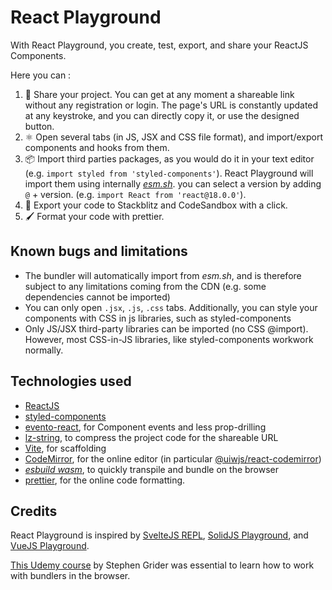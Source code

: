 # React Playground

With React Playground, you create, test, export, and share your ReactJS Components.

Here you can :

1. 🔗 Share your project. You can get at any moment a shareable link without any registration or login. The page's URL is constantly updated at any keystroke, and you can directly copy it, or use the designed button.
2. ⚛️ Open several tabs (in JS, JSX and CSS file format), and import/export components and hooks from them.
3. 📦 Import third parties packages, as you would do it in your text editor (e.g. `import styled from 'styled-components'`). React Playground will import them using internally [_esm.sh_]('https://esm.sh). you can select a version by adding `@` + version. (e.g. `import React from 'react@18.0.0'`).
4. 🔲 Export your code to Stackblitz and CodeSandbox with a click.
5. 🖌️ Format your code with prettier.

## Known bugs and limitations

- The bundler will automatically import from _esm.sh_, and is therefore subject to any limitations coming from the CDN (e.g. some dependencies cannot be imported)
- You can only open `.jsx`, `.js`, `.css` tabs. Additionally, you can style your components with CSS in js libraries, such as styled-components
- Only JS/JSX third-party libraries can be imported (no CSS @import). However, most CSS-in-JS libraries, like styled-components workwork normally.

## Technologies used

- [ReactJS](https://reactjs.org/)
- [styled-components](https://styled-components.com/)
- [evento-react](https://www.npmjs.com/package/evento-react/v/0.2.1), for Component events and less prop-drilling
- [lz-string](https://pieroxy.net/blog/pages/lz-string/index.html), to compress the project code for the shareable URL
- [Vite](https://vitejs.dev/), for scaffolding
- [CodeMirror](https://codemirror.net/), for the online editor (in particular [@uiwjs/react-codemirror](https://github.com/uiwjs/react-codemirror))
- [_esbuild wasm_](https://www.npmjs.com/package/esbuild-wasm), to quickly transpile and bundle on the browser
- [prettier](https://prettier.io/), for the online code formatting.

## Credits

React Playground is inspired by [SvelteJS REPL](https://svelte.dev/repl/hello-world), [SolidJS Playground](https://playground.solidjs.com/), and [VueJS Playground](https://sfc.vuejs.org/).

[This Udemy course](https://www.udemy.com/course/react-and-typescript-build-a-portfolio-project/) by Stephen Grider was essential to learn how to work with bundlers in the browser.
